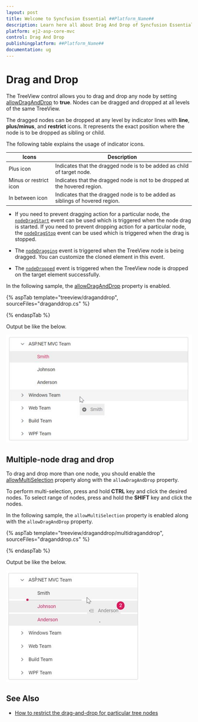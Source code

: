 ```yaml
---
layout: post
title: Welcome to Syncfusion Essential ##Platform_Name##
description: Learn here all about Drag And Drop of Syncfusion Essential ##Platform_Name## widgets based on HTML5 and jQuery.
platform: ej2-asp-core-mvc
control: Drag And Drop
publishingplatform: ##Platform_Name##
documentation: ug
---
```



# Drag and Drop

The TreeView control allows you to drag and drop any node by setting [allowDragAndDrop](https://help.syncfusion.com/cr/aspnetcore-js2/Syncfusion.EJ2~Syncfusion.EJ2.Navigations.TreeView~AllowDragAndDrop.html)&nbsp;to **true**. Nodes can be dragged and dropped at all levels of the same TreeView.

The dragged nodes can be dropped at any level by indicator lines with **line**, **plus/minus**, and **restrict** icons. It represents the exact position where the node is to be dropped as sibling or child.

The following table explains the usage of indicator icons.

| Icons | Description |
|------|-------------|
| Plus icon | Indicates that the dragged node is to be added as child of target node. |
| Minus or restrict icon |Indicates that the dragged node is not to be dropped at the hovered region. |
| In between icon | Indicates that the dragged node is to be added as siblings of hovered region. |

* If you need to prevent dragging action for a particular node, the [`nodeDragStart`](https://help.syncfusion.com/cr/aspnetcore-js2/Syncfusion.EJ2~Syncfusion.EJ2.Navigations.TreeView~NodeDragStart.html) event can be used which is triggered when the node drag is started. If you need to prevent dropping action for a particular node, the [`nodeDragStop`](https://help.syncfusion.com/cr/aspnetcore-js2/Syncfusion.EJ2.Navigations.TreeView.html#Syncfusion_EJ2_Navigations_TreeView_NodeDragStop) event can be used which is triggered when the drag is stopped.

* The [`nodeDragging`](https://help.syncfusion.com/cr/aspnetcore-js2/Syncfusion.EJ2~Syncfusion.EJ2.Navigations.TreeView~NodeDragging.html) event is triggered when the TreeView node is being dragged. You can customize the cloned element in this event.

* The [`nodeDropped`](https://help.syncfusion.com/cr/aspnetcore-js2/Syncfusion.EJ2~Syncfusion.EJ2.Navigations.TreeView~NodeDropped.html) event is triggered when the TreeView node is dropped on the target element successfully.

In the following sample, the [allowDragAndDrop](https://help.syncfusion.com/cr/aspnetcore-js2/Syncfusion.EJ2~Syncfusion.EJ2.Navigations.TreeView~AllowDragAndDrop.html) property is enabled.

{% aspTab template="treeview/draganddrop", sourceFiles="draganddrop.cs" %}

{% endaspTab %}

Output be like the below.

![TreeView Sample](./images/dragdrop.PNG)

## Multiple-node drag and drop

To drag and drop more than one node, you should enable the [allowMultiSelection](https://help.syncfusion.com/cr/aspnetcore-js2/Syncfusion.EJ2~Syncfusion.EJ2.Navigations.TreeView~AllowMultiSelection.html) property along with the `allowDragAndDrop` property.

To perform multi-selection, press and hold **CTRL** key and click the desired nodes. To select range of nodes, press and hold the **SHIFT** key and click the nodes.

In the following sample,  the `allowMultiSelection` property is  enabled along with the `allowDragAndDrop` property.

{% aspTab template="treeview/draganddrop/multidraganddrop", sourceFiles="draganddrop.cs" %}

{% endaspTab %}

Output be like the below.

![TreeView Sample](./images/multidrag.PNG)

## See Also

* [How to restrict the drag-and-drop for particular tree nodes](./how-to/restrict-the-drag-and-drop-for-particular-tree-nodes)